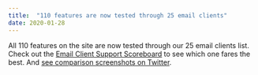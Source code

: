 ```yaml
---
title:  "110 features are now tested through 25 email clients"
date: 2020-01-28
---
```


All 110 features on the site are now tested through our 25 email clients list. Check out the [Email Client Support Scoreboard](/scoreboard/) to see which one fares the best. And [see comparison screenshots on Twitter](https://twitter.com/cania11y/status/1222137239704166402).